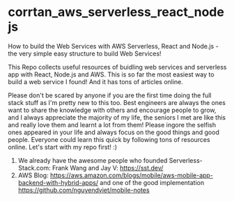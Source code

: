# corrtan_aws_serverless_react_nodejs
How to build the Web Services with AWS Serverless, React and Node.js - the very simple easy structure to build Web Services!

This Repo collects useful resources of buidling web services and serverless app with React, Node.js and AWS. This is so far the most easiest way to build a web service I found! And it has tons of articles online.

Please don't be scared by anyone if you are the first time doing the full stack stuff as I'm pretty new to this too. Best engineers are always the ones want to share the knowledge with others and encourage people to grow, and I always appreciate the majority of my life, the seniors I met are like this and really love them and learnt a lot from them! Please ingore the selfish ones appeared in your life and always focus on the good things and good people. Everyone could learn this quick by following tons of resources online. Let's start with my repo first! :)

1. We already have the awesome people who founded Serverless-Stack.com: Frank Wang and Jay V: https://sst.dev/
2. AWS Blog: https://aws.amazon.com/blogs/mobile/aws-mobile-app-backend-with-hybrid-apps/ and one of the good implementation https://github.com/nguyendviet/mobile-notes
